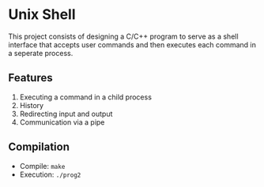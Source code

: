 # Unix Shell

This project consists of designing a C/C++ program to serve as a shell interface that accepts user commands and then executes each command in a seperate process. 

## Features 
1. Executing a command in a child process
2. History
3. Redirecting input and output
4. Communication via a pipe



## Compilation
- Compile: `make`
- Execution: `./prog2`
